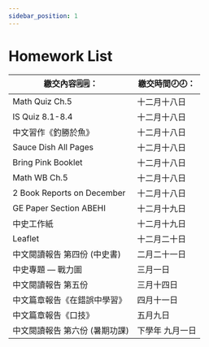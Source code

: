 ```yaml
---
sidebar_position: 1
---
```


# Homework List
|繳交內容🗒️🗒️：|繳交時間🕗🕗： |
|--------|----|
|	Math Quiz Ch.5| 十二月十八日|
|IS Quiz 8.1-8.4|十二月十八日|
|中文習作《釣勝於魚》|十二月十八日|
|Sauce Dish All Pages|十二月十八日|
|Bring Pink Booklet|十二月十八日|
|   Math WB Ch.5                   |十二月十八日|
|	2 Book Reports on December	   |十二月十八日|
|GE Paper Section ABEHI|十二月十九日|
|中史工作紙|十二月十九日|
|Leaflet|十二月二十日
|	中文閱讀報告 第四份 (中史書) 	 |二月二十一日| 
|	中史專題 — 戰力圖	            |三月一日|
|	中文閱讀報告 第五份	             |三月十四日|
|	中文篇章報告《在錯誤中學習》	  |四月十一日|
|	中文篇章報告《口技》	         |五月九日|
|	中文閱讀報告 第六份 (暑期功課)	  |下學年 九月一日|